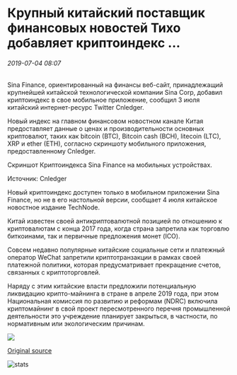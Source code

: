 # Крупный китайский поставщик финансовых новостей Тихо добавляет криптоиндекс ...

###### 2019-07-04 08:07

Sina Finance, ориентированный на финансы веб-сайт, принадлежащий крупнейшей китайской технологической компании Sina Corp, добавил криптоиндекс в свое мобильное приложение, сообщил 3 июля китайский интернет-ресурс Twitter Cnledger.

Новый индекс на главном финансовом новостном канале Китая предоставляет данные о ценах и производительности основных криптовалют, таких как bitcoin (BTC), Bitcoin cash (BCH), litecoin (LTC), XRP и ether (ETH), согласно скриншоту мобильного приложения, предоставленному Cnledger.

Скриншот Криптоиндекса Sina Finance на мобильных устройствах.

Источник: Cnledger

Новый криптоиндекс доступен только в мобильном приложении Sina Finance, но не в его настольной версии, сообщает 4 июля китайское новостное издание TechNode.

Китай известен своей антикриптовалютной позицией по отношению к криптовалютам с конца 2017 года, когда страна запретила как торговлю биткоинами, так и первичные предложения монет (ICO).

Совсем недавно популярные китайские социальные сети и платежный оператор WeChat запретили криптотранзакции в рамках своей платежной политики, которая предусматривает прекращение счетов, связанных с криптоторговлей.

Наряду с этим китайские власти предложили потенциальную ликвидацию крипто-майнинга в стране в апреле 2019 года, при этом Национальная комиссия по развитию и реформам (NDRC) включила криптомайнинг в свой проект пересмотренного перечня промышленной деятельности это учреждение планирует закрыться, в частности, по нормативным или экологическим причинам.

![](https://s3.cointelegraph.com/storage/uploads/view/ecff6d55cae9dc838b4916da5094c1a9.png)

[Original source](https://cointelegraph.com/news/major-chinese-financial-news-provider-quietly-adds-crypto-index)

![stats](https://c.statcounter.com/11760860/0/a89fa40b/1/ "stats")